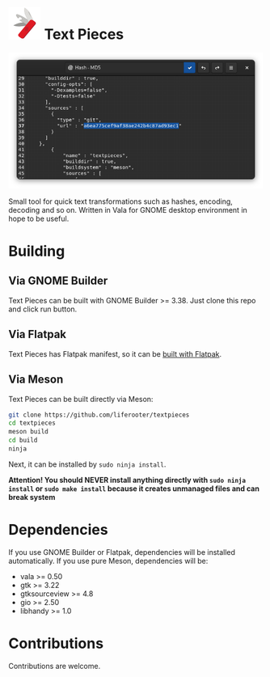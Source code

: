 # ![icon](icon.png) Text Pieces
![screenshot](screenshot.png)

Small tool for quick text transformations such as hashes, encoding, decoding and so on. Written in Vala for GNOME desktop environment in hope to be useful.

# Building
## Via GNOME Builder
Text Pieces can be built with GNOME Builder >= 3.38. Just clone this repo and click run button.
## Via Flatpak
Text Pieces has Flatpak manifest, so it can be <a href="https://docs.flatpak.org/en/latest/building-introduction.html">built with Flatpak</a>.
## Via Meson
Text Pieces can be built directly via Meson:
```bash
git clone https://github.com/liferooter/textpieces
cd textpieces
meson build
cd build
ninja
```
Next, it can be installed by `sudo ninja install`.

**Attention! You should NEVER install anything directly with `sudo ninja install` or `sudo make install` because it creates unmanaged files and can break system**

# Dependencies
If you use GNOME Builder or Flatpak, dependencies will be installed automatically. If you use pure Meson, dependencies will be:
- vala >= 0.50
- gtk >= 3.22
- gtksourceview >= 4.8
- gio >= 2.50
- libhandy >= 1.0

# Contributions
Contributions are welcome.
